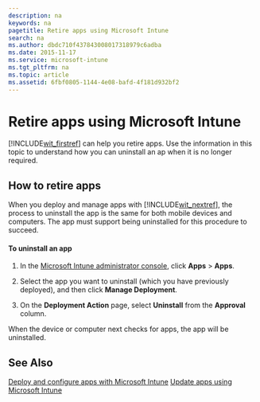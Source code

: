 ```yaml
---
description: na
keywords: na
pagetitle: Retire apps using Microsoft Intune
search: na
ms.author: dbdc710f437843008017318979c6adba
ms.date: 2015-11-17
ms.service: microsoft-intune
ms.tgt_pltfrm: na
ms.topic: article
ms.assetid: 6fbf0805-1144-4e08-bafd-4f181d932bf2
---
```

# Retire apps using Microsoft Intune
[!INCLUDE[wit_firstref](../Token/wit_firstref_md.md)] can help you retire apps. Use the information in this topic to understand how you can uninstall an ap when it is no longer required.

## How to retire apps
When you deploy and manage apps with [!INCLUDE[wit_nextref](../Token/wit_nextref_md.md)], the process to uninstall the app is the same for both mobile devices and computers. The app must support being uninstalled for this procedure to succeed.

#### To uninstall an app

1. In the [Microsoft Intune administrator console](https://manage.microsoft.com), click **Apps** &gt; **Apps**.

2. Select the app you want to uninstall (which you have previously deployed), and then click **Manage Deployment**.

3. On the **Deployment Action** page, select **Uninstall** from the **Approval** column.

When the device or computer next checks for apps, the app will be uninstalled.

## See Also
[Deploy and configure apps with Microsoft Intune](../Topic/Deploy_and_configure_apps_with_Microsoft_Intune.md)
[Update apps using Microsoft Intune](../Topic/Update_apps_using_Microsoft_Intune.md)

